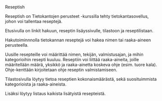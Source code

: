 Reseptish

Reseptish on Tietokantojen perusteet -kurssilla tehty tietokantasovellus, johon voi tallentaa reseptejä.

Etusivulla on linkit hakuun, reseptin lisäyssivulle, tilastoon ja reseptilistaan.

Hakutoiminnnolla tietokannan reseptejä voi hakea nimen tai raaka-aineen perusteella.

Uusille resepteille voi määrittää nimen, tekijän, valmistusajan, ja mihin kategorioihin resepti kuuluu.
Reseptiin voi liittää raaka-aineita, joille määritellään määrä, yksikkö ja raaka-ainetta koskeva ohje (esim. tuore kala).
Ohje-kenttään kirjoitetaan ohje reseptin valmistamiseen.

Tilastosivulla löytyy tietoa reseptien kokonaismäärästä, sekä suosituimmista kategorioista ja raaka-aineista.

Lisäksi löytyy listaus kaikista lisätyistä resepteistä.




